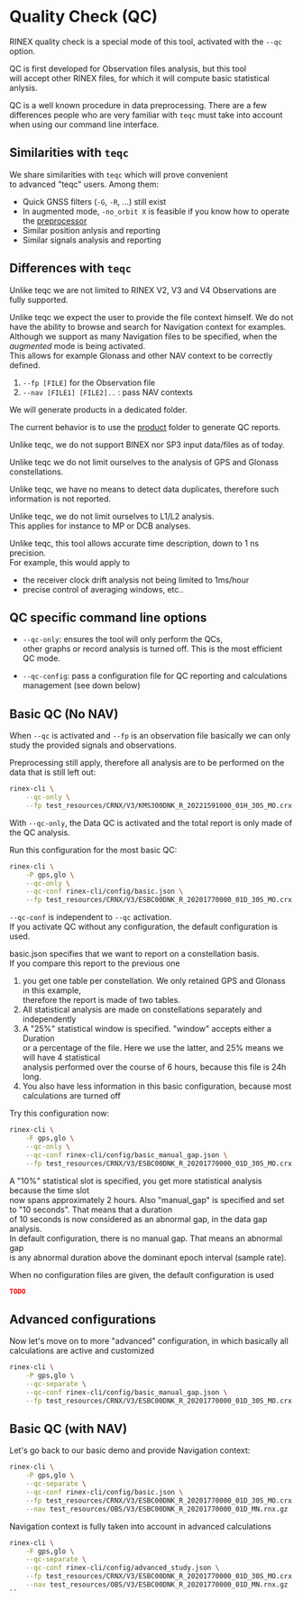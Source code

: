 Quality Check (QC)
==================

RINEX quality check is a special mode of this tool, activated with the `--qc` option.

QC is first developed for Observation files analysis, but this tool  
will accept other RINEX files, for which it will compute basic statistical anlysis. 

QC is a well known procedure in data preprocessing. 
There are a few differences people who are very familiar with `teqc` must
take into account when using our command line interface.

## Similarities with `teqc`

We share similarities with `teqc` which will prove convenient  
to advanced "teqc" users.  Among them:

* Quick GNSS filters (`-G`, `-R`, ...) still exist
* In augmented mode, `-no_orbit X` is feasible if you know how to operate the [preprocessor](doc/preprocessing.md)
* Similar position anlysis and reporting
* Similar signals analysis and reporting

## Differences with `teqc`

Unlike teqc we are not limited to RINEX V2, V3 and V4 Observations
are fully supported.

Unlike teqc we expect the user to provide the file context
himself. We do not have the ability to browse and search for Navigation context for examples.    
Although we support as many Navigation files to be specified, when the _augmented_ mode is being activated.  
This allows for example Glonass and other NAV context to be correctly defined.
  
1. `--fp [FILE]` for the Observation file
2. `--nav [FILE1] [FILE2]..` : pass NAV contexts

We will generate products in a dedicated folder.  

The current behavior is to use the 
[product](https://github.com/gwbres/rinex/tree/rinex-cli/product)
folder to generate QC reports.

Unlike teqc, we do not support BINEX nor SP3 input data/files as of today.

Unlike teqc we do not limit ourselves to the analysis of
GPS and Glonass constellations.

Unlike teqc, we have no means to detect data duplicates, therefore
such information is not reported.

Unlike teqc, we do not limit ourselves to L1/L2 analysis.  
This applies for instance to MP or DCB analyses. 

Unlike teqc, this tool allows accurate time description, down to 1 ns precision.  
For example, this would apply to

* the receiver clock drift analysis not being limited to 1ms/hour  
* precise control of averaging windows, etc..

## QC specific command line options

* `--qc-only`: ensures the tool will only perform the QCs,   
other graphs or record analysis is turned off. This is the most efficient  
QC mode.  

* `--qc-config`: pass a configuration file for QC reporting and calculations management (see down below) 

## Basic QC (No NAV)

When `--qc` is activated and `--fp` is an observation file
basically we can only study the provided signals and observations.

Preprocessing still apply, therefore all analysis are to be performed
on the data that is still left out:

```bash
rinex-cli \
    --qc-only \
    --fp test_resources/CRNX/V3/KMS300DNK_R_20221591000_01H_30S_MO.crx
```

With `--qc-only`, the Data QC is activated and the total report is only made of the QC analysis.

Run this configuration for the most basic QC:

```bash
rinex-cli \
    -P gps,glo \
    --qc-only \
    --qc-conf rinex-cli/config/basic.json \
    --fp test_resources/CRNX/V3/ESBC00DNK_R_20201770000_01D_30S_MO.crx.gz
```

`--qc-conf` is independent to `--qc` activation.   
If you activate QC without any configuration, the default configuration is used.

basic.json specifies that we want to report on a constellation basis.  
If you compare this report to the previous one

1. you get one table per constellation. We only retained GPS and Glonass in this example,   
therefore the report is made of two tables.
2. All statistical analysis are made on constellations separately and independently    
3. A "25%" statistical window is specified. "window" accepts either a Duration  
or a percentage of the file. Here we use the latter, and 25% means we will have 4 statistical  
analysis performed over the course of 6 hours, because this file is 24h long.  
4. You also have less information in this basic configuration, because most calculations are turned off

Try this configuration now:

```bash
rinex-cli \
    -F gps,glo \
    --qc-only \
    --qc-conf rinex-cli/config/basic_manual_gap.json \
    --fp test_resources/CRNX/V3/ESBC00DNK_R_20201770000_01D_30S_MO.crx.gz
```

A "10%" statistical slot is specified, you get more statistical analysis because the time slot   
now spans approximately 2 hours. 
Also "manual_gap" is specified and set to "10 seconds". That means that a duration  
of 10 seconds is now considered as an abnormal gap, in the data gap analysis.  
In default configuration, there is no manual gap. That means an abnormal gap  
is any abnormal duration above the dominant epoch interval (sample rate).

When no configuration files are given, the default configuration is used

```json
TODO
```

## Advanced configurations

Now let's move on to more "advanced" configuration, in which basically all   
calculations are active and customized

```bash
rinex-cli \
    -P gps,glo \
    --qc-separate \
    --qc-conf rinex-cli/config/basic_manual_gap.json \
    --fp test_resources/CRNX/V3/ESBC00DNK_R_20201770000_01D_30S_MO.crx.gz
```

## Basic QC (with NAV)

Let's go back to our basic demo and provide Navigation context:

```bash
rinex-cli \
    -P gps,glo \
    --qc-separate \
    --qc-conf rinex-cli/config/basic.json \
    --fp test_resources/CRNX/V3/ESBC00DNK_R_20201770000_01D_30S_MO.crx.gz \
    --nav test_resources/OBS/V3/ESBC00DNK_R_20201770000_01D_MN.rnx.gz
```
  
Navigation context is fully taken into account in advanced calculations

```bash
rinex-cli \
    -F gps,glo \
    --qc-separate \
    --qc-conf rinex-cli/config/advanced_study.json \
    --fp test_resources/CRNX/V3/ESBC00DNK_R_20201770000_01D_30S_MO.crx.gz \
    --nav test_resources/OBS/V3/ESBC00DNK_R_20201770000_01D_MN.rnx.gz
``


